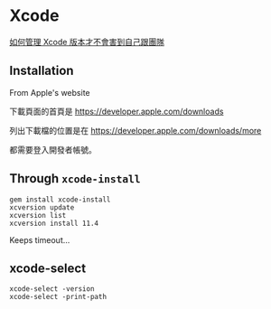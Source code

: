 # Xcode

[如何管理 Xcode 版本才不會害到自己跟團隊](https://13h.tw/2019/11/01/manage-xcode-versions.html)

## Installation

From Apple's website

下載頁面的首頁是 https://developer.apple.com/downloads

列出下載檔的位置是在 https://developer.apple.com/downloads/more

都需要登入開發者帳號。

## Through `xcode-install`

```
gem install xcode-install
xcversion update
xcversion list
xcversion install 11.4
```

Keeps timeout...

## xcode-select

```
xcode-select -version
xcode-select -print-path
```
